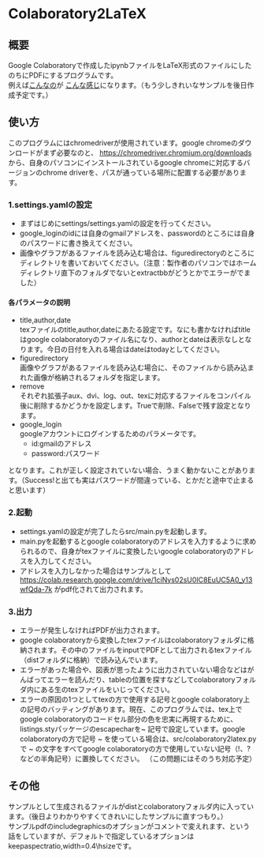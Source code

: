 # Colaboratory2LaTeX
## 概要
Google Colaboratoryで作成したipynbファイルをLaTeX形式のファイルにしたのちにPDFにするプログラムです。  
例えば<a href="https://colab.research.google.com/drive/1ciNys02sU0IC8EuUC5A0_y13wfQda-7k">こんなの</a>が <a href="https://github.com/watagashi0619/colaboratory2latex/blob/master/dist/sample:ドミノピザの当選数の推移の集計.pdf">こんな感じ</a>になります。（もう少しきれいなサンプルを後日作成予定です。）
## 使い方
このプログラムにはchromedriverが使用されています。google chromeのダウンロードがまず必要なのと、 https://chromedriver.chromium.org/downloads から、自身のパソコンにインストールされているgoogle chromeに対応するバージョンのchrome driverを、パスが通っている場所に配置する必要があります。
### 1.settings.yamlの設定
- まずはじめにsettings/settings.yamlの設定を行ってください。
- google_loginのidには自身のgmailアドレスを、passwordのところには自身のパスワードに書き換えてください。
- 画像やグラフがあるファイルを読み込む場合は、figuredirectoryのところにディレクトリを書いておいてください。（注意：製作者のパソコンではホームディレクトリ直下のフォルダでないとextractbbがどうとかでエラーがでました）
#### 各パラメータの説明
- title,author,date  
texファイルのtitle,author,dateにあたる設定です。なにも書かなければtitleはgoogle colaboratoryのファイル名になり、authorとdateは表示なしとなります。今日の日付を入れる場合はdateはtodayとしてください。
- figuredirectory  
画像やグラフがあるファイルを読み込む場合に、そのファイルから読み込まれた画像が格納されるフォルダを指定します。
- remove  
それぞれ拡張子aux、dvi、log、out、texに対応するファイルをコンパイル後に削除するかどうかを設定します。Trueで削除、Falseで残す設定となります。
- google_login  
googleアカウントにログインするためのパラメータです。
    - id:gmailのアドレス
    - password:パスワード

となります。これが正しく設定されていない場合、うまく動かないことがあります。（Success!と出ても実はパスワードが間違っている、とかだと途中で止まると思います）
### 2.起動
- settings.yamlの設定が完了したらsrc/main.pyを起動します。
- main.pyを起動するとgoogle colaboratoryのアドレスを入力するように求められるので、自身がtexファイルに変換したいgoogle colaboratoryのアドレスを入力してください。
- アドレスを入力しなかった場合はサンプルとして https://colab.research.google.com/drive/1ciNys02sU0IC8EuUC5A0_y13wfQda-7k がpdf化されて出力されます。
### 3.出力
- エラーが発生しなければPDFが出力されます。
- google colaboratoryから変換したtexファイルはcolaboratoryフォルダに格納されます。その中のファイルをinputでPDFとして出力されるtexファイル（distフォルダに格納）で読み込んでいます。
- エラーがあった場合や、図表が思ったように出力されていない場合などはがんばってエラーを読んだり、tableの位置を探すなどしてcolaboratoryフォルダ内にある生のtexファイルをいじってください。
- エラーの原因の1つとしてtexの方で使用する記号とgoogle colaboratory上の記号のバッティングがあります。現在、このプログラムでは、tex上でgoogle colaboratoryのコードセル部分の色を忠実に再現するために、listings.styパッケージのescapecharを~ 記号で設定しています。google colaboratoryの方で記号 ~ を使っている場合は、src/colaboratory2latex.pyで ~ の文字をすべてgoogle colaboratoryの方で使用していない記号（!、?などの半角記号）に置換してください。
（この問題にはそのうち対応予定）
## その他
サンプルとして生成されるファイルがdistとcolaboratoryフォルダ内に入っています。（後日よりわかりやすくてきれいにしたサンプルに直すつもり。）  
サンプルpdfのincludegraphicsのオプションがコメントで変えれます、という話をしていますが、デフォルトで指定しているオプションはkeepaspectratio,width=0.4\hsizeです。